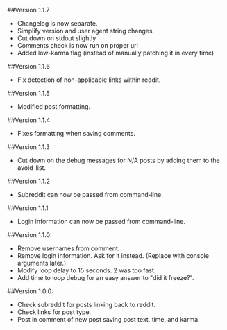 ##Version 1.1.7
* Changelog is now separate.
* Simplify version and user agent string changes
* Cut down on stdout slightly
* Comments check is now run on proper url
* Added low-karma flag (instead of manually patching it in every time)

##Version 1.1.6
* Fix detection of non-applicable links within reddit.

##Version 1.1.5
* Modified post formatting.

##Version 1.1.4
* Fixes formatting when saving comments.

##Version 1.1.3
* Cut down on the debug messages for N/A posts by adding them to the avoid-list.

##Version 1.1.2
* Subreddit can now be passed from command-line.

##Version 1.1.1
* Login information can now be passed from command-line.

##Version 1.1.0:
* Remove usernames from comment.
* Remove login information. Ask for it instead. (Replace with console arguments later.)
* Modify loop delay to 15 seconds. 2 was too fast.
* Add time to loop debug for an easy answer to "did it freeze?".

##Version 1.0.0:
* Check subreddit for posts linking back to reddit.
* Check links for post type.
* Post in comment of new post saving post text, time, and karma.